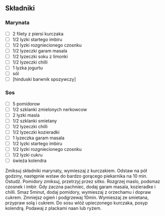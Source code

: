 ## Składniki

### Marynata

* [ ] 2 filety z piersi kurczaka
* [ ] 1/2 lyzki startego imbiru
* [ ] 1/2 lyzki rozgniecionego czosnku
* [ ] 1/2 lyzeczki garam masala
* [ ] 1/2 lyzeczki soku z limonki
* [ ] 1/2 lyzeczki chilli
* [ ] 1 lyzka jogurtu
* [ ] sól
* [ ] [hinduski barwnik spozywczy]

### Sos

* [ ] 5 pomidorow
* [ ] 1/2 szklanki zmielonych nerkowcow
* [ ] 2 lyzki masla
* [ ] 1/2 szklanki smietany
* [ ] 1/2 lyzeczki chilli
* [ ] 1/2 lyzeczki kozieradki
* [ ] 1 lyzeczka garam masala
* [ ] 1/2 lyzki startego imbiru
* [ ] 1/2 lyzki rozgniecionego czosnku
* [ ] 1/2 lyzki cukru
* [ ] świeża kolendra

Zmiksuj składniki marynaty, wymieszaj z kurczakiem. Odstaw na pół godziny, następnie wstaw do bardzo gorącego piekarnika na 10 min.
Ostudź. Pomidory zmiksuj, przetrzyj przez sitko. Rozgrzej maslo, podsmaz czosnek i imbir.
Gdy zaczna pachniec, dodaj garam masala, kozieradke i chilli. Smaz 5minut, dodaj pomidory, wymieszaj z orzechamu i dopraw cukrem.
Zmniejsz ogień i podgrzewaj 10min. Wymieszaj ze smietana, przypraw solą i cukrem. Do sosu wlóż upieczonego kurczaka, posyp kolendrą. Podawaj z plackami naan lub ryżem.